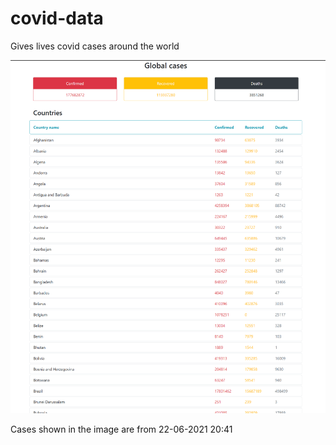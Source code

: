 # covid-data
Gives lives covid cases around the world

<img src="https://github.com/anmolbhardwaj17/covid-data/blob/main/covidlive.PNG" >

Cases shown in the image are from 22-06-2021 20:41
